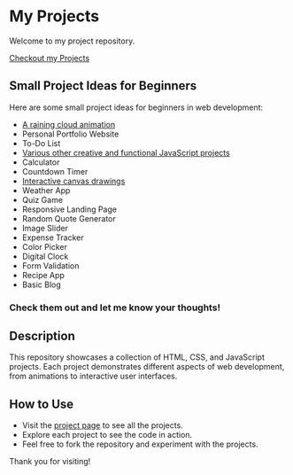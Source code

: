 # My Projects

Welcome to my project repository.

[Checkout my Projects](https://sumedhakoranga.github.io/web-dev-projects-ideas/)

## Small Project Ideas for Beginners

Here are some small project ideas for beginners in web development:

- [A raining cloud animation](https://sumedhakoranga.github.io/web-dev-projects-ideas/cloud_raining/index.html)
- Personal Portfolio Website
- To-Do List
- [Various other creative and functional JavaScript projects](https://sumedhakoranga.github.io/web-dev-projects-ideas/Eye/index.html)
- Calculator
- Countdown Timer
- [Interactive canvas drawings](https://sumedhakoranga.github.io/web-dev-projects-ideas/Fun_with_HTML5_canvas/index.html)
- Weather App
- Quiz Game
- Responsive Landing Page
- Random Quote Generator
- Image Slider
- Expense Tracker
- Color Picker
- Digital Clock
- Form Validation
- Recipe App
- Basic Blog
  
### Check them out and let me know your thoughts!

## Description

This repository showcases a collection of HTML, CSS, and JavaScript projects. Each project demonstrates different aspects of web development, from animations to interactive user interfaces.

## How to Use

- Visit the [project page](https://sumedhakoranga.github.io/web-dev-projects-ideas/) to see all the projects.
- Explore each project to see the code in action.
- Feel free to fork the repository and experiment with the projects.

Thank you for visiting!
